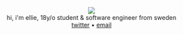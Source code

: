 <div align="center">
   <img src="https://count.getloli.com/get/@:2lay?theme=gelbooru&scale=0.7"><br>
    <a>hi, i'm ellie, 18y/o student & software engineer from sweden</a>
        <div>
           <a href="https://x.com/twolays">twitter</a> • 
           <a href="mailto:ellie@2lay.net">email</a>
       </div>
</div>
